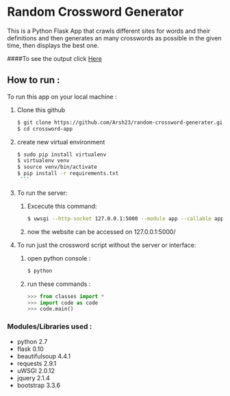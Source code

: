 # Random Crossword Generator 
This is a Python Flask App that crawls different sites for words and their definitions and then generates an many crosswords as possible in the given time, then displays the best one. 

####To see the output click [Here](https://random-crossword.herokuapp.com)

## How to run :

To run this app on your local machine :

1. Clone this github

      ```sh
      $ git clone https://github.com/Arsh23/random-crossword-generater.git crossword-app
      $ cd crossword-app
      ```
2. create new virtual environment

      ```sh
      $ sudo pip install virtualenv
      $ virtualenv venv
      $ source venv/bin/activate
      $ pip install -r requirements.txt
       ```

3. To run the server:

   1. Excecute this command:

      ```sh
      $ uwsgi --http-socket 127.0.0.1:5000 --module app --callable app --enable-threads
      ```
      
   2. now the website can be accessed on 127.0.0.1:5000/
   
4. To run just the crossword script without the server or interface:

    1. open python console :
  
       ```sh
       $ python
       ```
       
    2. run these commands : 
    
       ```python
       >>> from classes import *
       >>> import code as code
       >>> code.main()
       ```
       

### Modules/Libraries used :

* python 2.7
* flask 0.10
* beautifulsoup 4.4.1
* requests 2.9.1
* uWSGI 2.0.12
* jquery 2.1.4
* bootstrap 3.3.6
